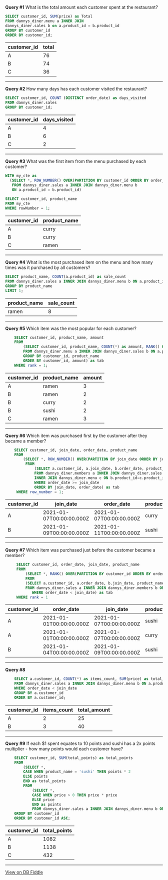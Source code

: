 **Query #1**
What is the total amount each customer spent at the restaurant?

```sql 
SELECT customer_id, SUM(price) as Total
FROM dannys_diner.menu a INNER JOIN
dannys_diner.sales b on a.product_id = b.product_id
GROUP BY customer_id
ORDER BY customer_id;
```

| customer_id | total |
| ----------- | --- |
| A           | 76  |
| B           | 74  |
| C           | 36  |

---

**Query #2**
How many days has each customer visited the restaurant?

```sql
SELECT customer_id, COUNT (DISTINCT order_date) as days_visited
FROM dannys_diner.sales
GROUP BY customer_id;
```

| customer_id | days_visited |
| ----------- | ------------ |
| A           | 4            |
| B           | 6            |
| C           | 2            |

---

**Query #3**
What was the first item from the menu purchased by each customer?

```sql
WITH my_cte as
  (SELECT *, ROW_NUMBER() OVER(PARTITION BY customer_id ORDER BY order_date) as rowNumber
   FROM dannys_diner.sales a INNER JOIN dannys_diner.menu b
   ON a.product_id = b.product_id)
        
SELECT customer_id, product_name
FROM my_cte
WHERE rowNumber = 1;
```

| customer_id | product_name |
| ----------- | ------------ |
| A           | curry        |
| B           | curry        |
| C           | ramen        |

---

**Query #4**
What is the most purchased item on the menu and how many times was it purchased by all customers?
```sql
SELECT product_name, COUNT(a.product_id) as sale_count
FROM dannys_diner.sales a INNER JOIN dannys_diner.menu b ON a.product_id=b.product_id
GROUP BY product_name
LIMIT 1;
```

| product_name | sale_count |
| ------------ | ---------- |
| ramen        | 8          |

---

**Query #5**
Which item was the most popular for each customer?
```sql
    SELECT customer_id, product_name, amount
    FROM
        (SELECT customer_id, product_name, COUNT(*) as amount, RANK() OVER(PARTITION BY customer_id ORDER BY COUNT(*) DESC) as rank
    	FROM dannys_diner.menu a INNER JOIN dannys_diner.sales b ON a.product_id=b.product_id
    	GROUP BY customer_id, product_name
    	ORDER BY customer_id, amount) as tab
    WHERE rank = 1;
```
| customer_id | product_name | amount |
| ----------- | ------------ | ------ |
| A           | ramen        | 3      |
| B           | ramen        | 2      |
| B           | curry        | 2      |
| B           | sushi        | 2      |
| C           | ramen        | 3      |

---

**Query #6**
Which item was purchased first by the customer after they became a member?
```sql
    SELECT customer_id, join_date, order_date, product_name
    FROM 
    	(SELECT *, ROW_NUMBER() OVER(PARTITION BY join_date ORDER BY join_date, order_date)
    	 FROM
    	     (SELECT a.customer_id, a.join_date, b.order_date, product_name
    	     FROM dannys_diner.members a INNER JOIN dannys_diner.sales b on a.customer_id=b.customer_id
             INNER JOIN dannys_diner.menu c ON b.product_id=c.product_id) as tab
    	     WHERE order_date >= join_date 
    	     ORDER BY join_date, order_date) as tab
     WHERE row_number = 1;
```

| customer_id | join_date                | order_date               | product_name |
| ----------- | ------------------------ | ------------------------ | ------------ |
| A           | 2021-01-07T00:00:00.000Z | 2021-01-07T00:00:00.000Z | curry        |
| B           | 2021-01-09T00:00:00.000Z | 2021-01-11T00:00:00.000Z | sushi        |

---

**Query #7**
Which item was purchased just before the customer became a member?
```sql
     SELECT customer_id, order_date, join_date, product_name
     FROM
         (SELECT *, RANK() OVER(PARTITION BY customer_id ORDER BY order_date DESC)
         FROM
	     (SELECT a.customer_id, a.order_date, b.join_date, product_name
	     FROM dannys_diner.sales a INNER JOIN dannys_diner.members b ON a.customer_id=b.customer_id INNER JOIN dannys_diner.menu c ON a.product_id=c.product_id) as                tab
            WHERE order_date < join_date) as tab
     WHERE rank = 1
```

| customer_id | order_date               | join_date                | product_name |
| ----------- | ------------------------ | ------------------------ | ------------ |
| A           | 2021-01-01T00:00:00.000Z | 2021-01-07T00:00:00.000Z | sushi        |
| A           | 2021-01-01T00:00:00.000Z | 2021-01-07T00:00:00.000Z | curry        |
| B           | 2021-01-04T00:00:00.000Z | 2021-01-09T00:00:00.000Z | sushi        |

---

**Query #8**

```sql
    SELECT a.customer_id, COUNT(*) as items_count, SUM(price) as total_amount
    FROM dannys_diner.sales a INNER JOIN dannys_diner.menu b ON a.product_id=b.product_id INNER JOIN dannys_diner.members c ON a.customer_id=c.customer_id
    WHERE order_date < join_date
    GROUP BY a.customer_id
    ORDER BY a.customer_id;
```

| customer_id | items_count | total_amount |
| ----------- | ----------- | ------------ |
| A           | 2           | 25           |
| B           | 3           | 40           |
---

**Query #9**
If each $1 spent equates to 10 points and sushi has a 2x points multiplier - how many points would each customer have?

```sql
    SELECT customer_id, SUM(total_points) as total_points
    FROM 
    	(SELECT *,
    	CASE WHEN product_name = 'sushi' THEN points * 2
    	ELSE points
    	END as total_points
    	FROM 
    	    (SELECT *,
    	    CASE WHEN price > 0 THEN price * price
            ELSE price
    	    END as points
    	    FROM dannys_diner.sales a INNER JOIN dannys_diner.menu b ON a.product_id=b.product_id) as tab) as tab
    GROUP BY customer_id
    ORDER BY customer_id ASC;
```
| customer_id | total_points |
| ----------- | ---- |
| A           | 1082 |
| B           | 1138 |
| C           | 432  |

---

[View on DB Fiddle](https://www.db-fiddle.com/f/2rM8RAnq7h5LLDTzZiRWcd/138)
